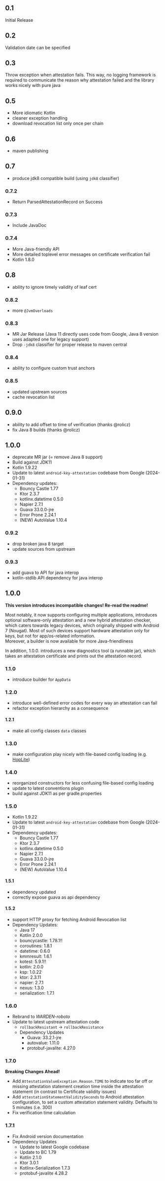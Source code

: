 ## 0.1

Initial Release

## 0.2

Validation date can be specified

## 0.3

Throw exception when attestation fails. This way, no logging framework is required to communicate the reason why
attestation failed and the library works nicely with pure java

## 0.5

- More idiomatic Kotlin
- cleaner exception handling
- download revocation list only once per chain

## 0.6

- maven publishing

## 0.7

- produce jdk8 compatible build (using `jdk8` classifier)

### 0.7.2

- Return ParsedAttestationRecord on Success

### 0.7.3

- Include JavaDoc

### 0.7.4

- More Java-friendly API
- More detailed toplevel error messages on certificate verification fail
- Kotlin 1.8.0

## 0.8

- ability to ignore timely validity of leaf cert

### 0.8.2

- more `@JvmOverloads`

### 0.8.3

- MR Jar Release (Java 11 directly uses code from Google, Java 8 version uses adapted one for legacy support)
- Drop `-jdk8` classifier for proper release to maven central

### 0.8.4

- ability to configure custom trust anchors

### 0.8.5

- updated upstream sources
- cache revocation list

## 0.9.0

- ability to add offset to time of verification (thanks @rolicz)
- fix Java 8 builds (thanks @rolicz)

## 1.0.0

- deprecate MR jar (= remove Java 8 support)
- Build against JDK11
- Kotlin 1.9.22
- Update to latest `android-key-attestation` codebase from Google (2024-01-31)
- Dependency updates:
    - Bouncy Castle 1.77
    - Ktor 2.3.7
    - kotlinx.datetime 0.5.0
    - Napier 2.7.1
    - Guava 33.0.0-jre
    - Error Prone 2.24.1
    - (NEW) AutoValue 1.10.4

### 0.9.2

- drop broken java 8 target
- update sources from upstream

### 0.9.3

- add guava to API for java interop
- kotlin-stdlib API dependency for java interop

## 1.0.0

**This version introduces incompatible changes! Re-read the readme!**

Most notably, it now supports configuring multiple applications, introduces optional software-only attestation and a new
hybrid
attestation checker, which caters towards legacy devices, which originally shipped with Android 7 (Nougat).
Most of such devices support hardware attestation only for keys, but not for app/os-related information.
<br>
Moreover, a builder is now available for more Java-friendliness

In addition, 1.0.0. introduces a new diagnostics tool (a runnable jar), which takes an attestation certificate and
prints
out the attestation record.

### 1.1.0

- introduce builder for `AppData`

### 1.2.0

- introduce well-defined error codes for every way an attestation can fail
- refactor exception hierarchy as a consequence

#### 1.2.1

- make all config classes `data` classes

### 1.3.0

- make configuration play nicely with file-based config loading (e.g. [HopLite](https://github.com/sksamuel/hoplite))

### 1.4.0

- reorganized constructors for less confusing file-based config loading
- update to latest conventions plugin
- build against JDK11 as per gradle.properties

### 1.5.0

- Kotlin 1.9.22
- Update to latest `android-key-attestation` codebase from Google (2024-01-31)
- Dependency updates:
    - Bouncy Castle 1.77
    - Ktor 2.3.7
    - kotlinx.datetime 0.5.0
    - Napier 2.7.1
    - Guava 33.0.0-jre
    - Error Prone 2.24.1
    - (NEW) AutoValue 1.10.4

#### 1.5.1

- dependency updated
- correctly expose guava as api dependency

#### 1.5.2

- support HTTP proxy for fetching Android Revocation list
- Dependency Updates:
    - Java 17
    - Kotlin 2.0.0
    - bouncycastle:  1.78.1!!
    - coroutines:    1.8.1
    - datetime:      0.6.0
    - kmmresult:     1.6.1
    - kotest:        5.9.1!!
    - kotlin:        2.0.0
    - ksp:           1.0.22
    - ktor:          2.3.11
    - napier:        2.7.1
    - nexus:         1.3.0
    - serialization: 1.7.1

### 1.6.0

- Rebrand to _WARDEN-roboto_
- Update to latest upstream attestation code
    - `rollbackResistant` -> `rollbackResistance`
    - Dependency Updates
        - Guava: 33.2.1-jre
        - autovalue: 1.11.0
        - protobuf-javalite: 4.27.0

### 1.7.0

**Breaking Changes Ahead!**

- Add `AttestationValueException.Reason.TIME` to indicate too far off or missing attestation statement creation
  time inside the attestation statement (in contrast to Certificate validity issues)
- Add `attestationStatementValiditySeconds` to Android attestation configuration, to set a custom attestation statement
  validity.
  Defaults to 5 minutes (i.e. 300)
- Fix verification time calculation

### 1.7.1
- Fix Android version documentation
- Dependency Updates
  - Update to latest Google codebase
  - Update to BC 1.79
  - Kotlin 2.1.0
  - Ktor 3.0.1
  - Kotlinx-Serialization 1.7.3
  - protobuf-javalite 4.28.2
